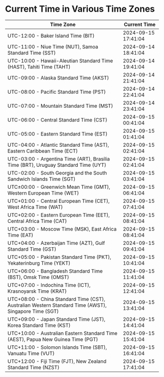 # Current Time in Various Time Zones

| Time Zone | Current Time |
|-----------|--------------|
| UTC-12:00 - Baker Island Time (BIT) | 2024-09-15 17:41:04 |
| UTC-11:00 - Niue Time (NUT), Samoa Standard Time (SST) | 2024-09-14 18:41:04 |
| UTC-10:00 - Hawaii-Aleutian Standard Time (HAST), Tahiti Time (TAHT) | 2024-09-14 19:41:04 |
| UTC-09:00 - Alaska Standard Time (AKST) | 2024-09-14 21:41:04 |
| UTC-08:00 - Pacific Standard Time (PST) | 2024-09-14 22:41:04 |
| UTC-07:00 - Mountain Standard Time (MST) | 2024-09-14 23:41:04 |
| UTC-06:00 - Central Standard Time (CST) | 2024-09-15 00:41:04 |
| UTC-05:00 - Eastern Standard Time (EST) | 2024-09-15 01:41:04 |
| UTC-04:00 - Atlantic Standard Time (AST), Eastern Caribbean Time (ECT) | 2024-09-15 02:41:04 |
| UTC-03:00 - Argentina Time (ART), Brasília Time (BRT), Uruguay Standard Time (UYT) | 2024-09-15 02:41:04 |
| UTC-02:00 - South Georgia and the South Sandwich Islands Time (SGT) | 2024-09-15 03:41:04 |
| UTC±00:00 - Greenwich Mean Time (GMT), Western European Time (WET) | 2024-09-15 06:41:04 |
| UTC+01:00 - Central European Time (CET), West Africa Time (WAT) | 2024-09-15 07:41:04 |
| UTC+02:00 - Eastern European Time (EET), Central Africa Time (CAT) | 2024-09-15 08:41:04 |
| UTC+03:00 - Moscow Time (MSK), East Africa Time (EAT) | 2024-09-15 08:41:04 |
| UTC+04:00 - Azerbaijan Time (AZT), Gulf Standard Time (GST) | 2024-09-15 09:41:04 |
| UTC+05:00 - Pakistan Standard Time (PKT), Yekaterinburg Time (YEKT) | 2024-09-15 10:41:04 |
| UTC+06:00 - Bangladesh Standard Time (BST), Omsk Time (OMST) | 2024-09-15 11:41:04 |
| UTC+07:00 - Indochina Time (ICT), Krasnoyarsk Time (KRAT) | 2024-09-15 12:41:04 |
| UTC+08:00 - China Standard Time (CST), Australian Western Standard Time (AWST), Singapore Time (SGT) | 2024-09-15 13:41:04 |
| UTC+09:00 - Japan Standard Time (JST), Korea Standard Time (KST) | 2024-09-15 14:41:04 |
| UTC+10:00 - Australian Eastern Standard Time (AEST), Papua New Guinea Time (PGT) | 2024-09-15 15:41:04 |
| UTC+11:00 - Solomon Islands Time (SBT), Vanuatu Time (VUT) | 2024-09-15 16:41:04 |
| UTC+12:00 - Fiji Time (FJT), New Zealand Standard Time (NZST) | 2024-09-15 17:41:04 |
